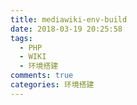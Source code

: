 ```yaml
---
title: mediawiki-env-build
date: 2018-03-19 20:25:58
tags:
  - PHP
  - WIKI
  - 环境搭建
comments: true
categories: 环境搭建
---
```

